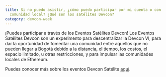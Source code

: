 ```yaml
---
title: Si no puedo asistir, ¿cómo puedo participar por mi cuenta o con mi
  comunidad local? ¿Qué son los satélites Devcon?
category: devcon-week
---
```

¡Puedes participar a través de los Eventos Satélites Devcon! Los Eventos Satélites Devcon son un experimento para descentralizar la Devcon VI, para dar la oportunidad de fomentar una comunidad entre aquellos que no pueden llegar a Bogotá debido a la distancia, el tiempo, los costos, el espacio limitado, u otras restricciones, y para impulsar las comunidades locales de Ethereum. 

Puedes conocer más sobre los eventos Devcon Satélite [aquí](https://forum.devcon.org/t/about-the-devcon-satellites-category/1364).